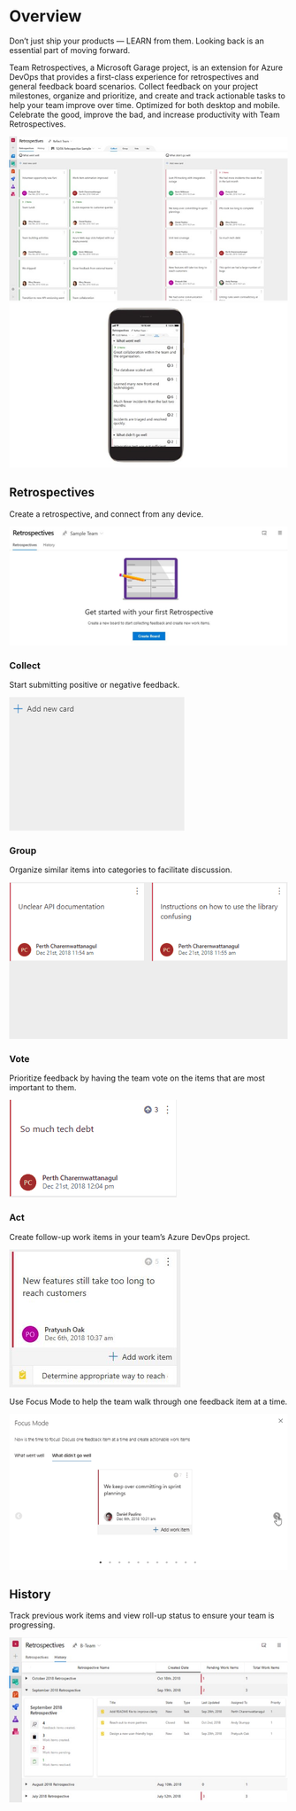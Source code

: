 # Overview

Don’t just ship your products — LEARN from them. Looking back is an essential part of moving forward.

Team Retrospectives, a Microsoft Garage project, is an extension for Azure DevOps that provides a first-class experience for retrospectives and general feedback board scenarios.
Collect feedback on your project milestones, organize and prioritize, and create and track actionable tasks to help your team improve over time.
Optimized for both desktop and mobile.
Celebrate the good, improve the bad, and increase productivity with Team Retrospectives.

![Desktop board](./RetrospectiveExtension.Frontend/images/screenshots/board_desktop.jpg)
![Mobile board](./RetrospectiveExtension.Frontend/images/screenshots/board_mobile.jpg)

## Retrospectives

Create a retrospective, and connect from any device.

![Introduction screen showing a button to click to create a board](./RetrospectiveExtension.Frontend/images/screenshots/intro_screen.jpg)

### Collect

Start submitting positive or negative feedback.

![Creating a new feedback item by hitting the "Add new feedback" button and typing in the title](./RetrospectiveExtension.Frontend/images/screenshots/collect.gif)

### Group

Organize similar items into categories to facilitate discussion.

![One feedback item being dragged onto another feedback item to group](./RetrospectiveExtension.Frontend/images/screenshots/group.gif)

### Vote

Prioritize feedback by having the team vote on the items that are most important to them.

![Feedback item being voted](./RetrospectiveExtension.Frontend/images/screenshots/vote.gif)

### Act

Create follow-up work items in your team’s Azure DevOps project.

![A feedback item with an work item attached](./RetrospectiveExtension.Frontend/images/screenshots/act.jpg)

Use Focus Mode to help the team walk through one feedback item at a time.

![Retrospective board in Focus Mode showing one feedback item at a time](./RetrospectiveExtension.Frontend/images/screenshots/act_carousel_animated.gif)

## History

Track previous work items and view roll-up status to ensure your team is progressing.

![History mode showing a table of all retrospectives for a given team and their corresponding resolved and unresolved work items](./RetrospectiveExtension.Frontend/images/screenshots/history.jpg)

